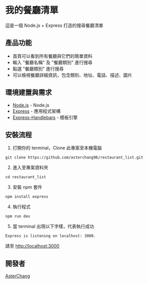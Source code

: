 # 我的餐廳清單

這是一個 Node.js + Express 打造的搜尋餐廳清單

## 產品功能

- 首頁可以看到所有餐廳與它們的簡單資料
- 輸入 "餐廳名稱" 及 "餐廳類別" 進行搜尋
- 點選 "餐廳類別" 進行搜尋
- 可以檢視餐廳詳細資訊，包含類別、地址、電話、描述、圖片

## 環境建置與需求

- [Node.js](https://nodejs.org/en/) - Node.js
- [Express](https://github.com/Eason0in/Restaurant-CRUD) - 應用程式架構
- [Express-Handlebars](https://www.npmjs.com/package/express-handlebars) - 模板引擎

## 安裝流程

1. 打開你的 terminal，Clone 此專案至本機電腦

```
git clone https://github.com/asterchang96/restaurant_list.git
```

2. 進入至專案資料夾

```
cd restaurant_list
```

3. 安裝 npm 套件

```
npm install express
```

4. 執行程式

```
npm run dev
```

5. 當 terminal 出現以下字樣，代表執行成功

```
Express is listening on localhost: 3000.
```

請至 [http://localhost:3000](http://localhost:3000)

## 開發者

[AsterChang](https://github.com/asterchang96)
